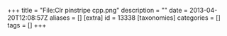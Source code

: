 +++
title = "File:Clr pinstripe cpp.png"
description = ""
date = 2013-04-20T12:08:57Z
aliases = []
[extra]
id = 13338
[taxonomies]
categories = []
tags = []
+++


